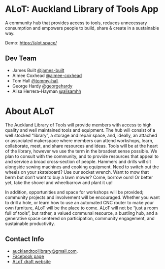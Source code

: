 # ALoT: Auckland Library of Tools App
A community hub that provides access to tools, reduces unnecessary consumption and empowers people to build, share & create in a sustainable way.

Demo: https://alot.space/

## Dev Team
- James Built [@james-built](https://github.com/james-built)
- Aimee Coxhead [@aimee-coxhead](https://github.com/aimee-coxhead)
- Tom Hall [@tommy-hall](https://github.com/tommy-hall)
- George Hardy [@georgehardy](https://github.com/georgehardy)  
- Alisa Herrera-Hayman [@alisamhh](https://github.com/alisamhh)  

# About ALoT
The Auckland Library of Tools will provide members with access to high quality and well
maintained tools and equipment. The hub will consist of a well stocked “library”, a storage
and repair space, and, ideally, an attached or associated makerspace where members can
attend workshops, learn, collaborate, meet, and share resources and ideas.
Tools will be at the heart of the library, however we use the term in the broadest sense
possible. We plan to consult with the community, and to provide resources that appeal to
and service a broad cross-section of people. Hammers and drills will sit alongside sewing
machines and cooking equipment. Need to switch out the wheels on your skateboard? Use
our socket wrench. Want to mow that berm but don’t want to buy a lawn mower? Come,
borrow ours! Or better yet, take the shovel and wheelbarrow and plant it up!

In addition, opportunities and space for workshops will be provided; community projects and
involvement will be encouraged. Whether you want to drill a hole, or learn how to use an
automated CNC router to make your own furniture, ALoT will be the place to come. ALoT will
not be “just a room full of tools”, but rather, a valued communal resource, a bustling hub, and
a generative space centered on participation, community engagement, and sustainable productivity.

## Contact Info

- aucklandtoollibrary@gmail.com.
- [Facebook page](https://www.facebook.com/AucklandLibraryofTools/)
- [ALoT draft website](https://aucklandlibraryoftools.wordpress.com/)
